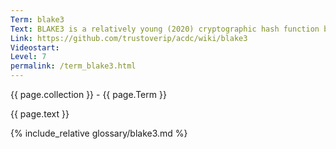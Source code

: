 ```yaml
---
Term: blake3
Text: BLAKE3 is a relatively young (2020) cryptographic hash function based on Bao and BLAKE2.
Link: https://github.com/trustoverip/acdc/wiki/blake3
Videostart: 
Level: 7
permalink: /term_blake3.html
---
```


{{ page.collection }} - {{ page.Term }}

   {{ page.text }}

{% include_relative glossary/blake3.md %}
